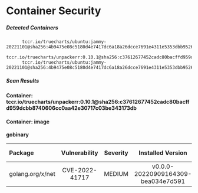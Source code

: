 # Container Security

##### Detected Containers

          tccr.io/truecharts/ubuntu:jammy-20221101@sha256:4b9475e08c5180d4e7417dc6a18a26dcce7691e4311e5353dbb952645c5ff43f
          tccr.io/truecharts/unpackerr:0.10.1@sha256:c37612677452cadc80bacffd959dcbb8740606cc0aa42e30717c03be343173db
          tccr.io/truecharts/ubuntu:jammy-20221101@sha256:4b9475e08c5180d4e7417dc6a18a26dcce7691e4311e5353dbb952645c5ff43f

##### Scan Results

**Container: tccr.io/truecharts/unpackerr:0.10.1@sha256:c37612677452cadc80bacffd959dcbb8740606cc0aa42e30717c03be343173db**

#### Container: image
    

**gobinary**

      
| Package         |    Vulnerability   |   Severity  |  Installed Version | Fixed Version |
|:----------------|:------------------:|:-----------:|:------------------:|:-------------:|
| golang.org/x/net         |    CVE-2022-41717   |   MEDIUM  |  v0.0.0-20220909164309-bea034e7d591 | 0.4.0 |


